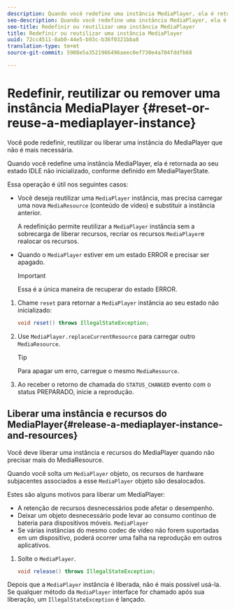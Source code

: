 ```yaml
---
description: Quando você redefine uma instância MediaPlayer, ela é retornada ao seu estado IDLE não inicializado, conforme definido em MediaPlayerState.
seo-description: Quando você redefine uma instância MediaPlayer, ela é retornada ao seu estado IDLE não inicializado, conforme definido em MediaPlayerState.
seo-title: Redefinir ou reutilizar uma instância MediaPlayer
title: Redefinir ou reutilizar uma instância MediaPlayer
uuid: 72cc4511-8ab0-44e5-b93c-b36f0321bba8
translation-type: tm+mt
source-git-commit: 5908e5a3521966496aeec0ef730e4a704fddfb68

---
```



# Redefinir, reutilizar ou remover uma instância MediaPlayer {#reset-or-reuse-a-mediaplayer-instance}

Você pode redefinir, reutilizar ou liberar uma instância do MediaPlayer que não é mais necessária.

Quando você redefine uma instância MediaPlayer, ela é retornada ao seu estado IDLE não inicializado, conforme definido em MediaPlayerState.

Essa operação é útil nos seguintes casos:

* Você deseja reutilizar uma `MediaPlayer` instância, mas precisa carregar uma nova `MediaResource` (conteúdo de vídeo) e substituir a instância anterior.

   A redefinição permite reutilizar a `MediaPlayer` instância sem a sobrecarga de liberar recursos, recriar os recursos `MediaPlayer`e realocar os recursos.

* Quando o `MediaPlayer` estiver em um estado ERROR e precisar ser apagado.

   >[!IMPORTANT]
   >
   >Essa é a única maneira de recuperar do estado ERROR.

1. Chame `reset` para retornar a `MediaPlayer` instância ao seu estado não inicializado:

   ```java
   void reset() throws IllegalStateException; 
   ```

1. Use `MediaPlayer.replaceCurrentResource` para carregar outro `MediaResource`.

   >[!TIP]
   >
   >Para apagar um erro, carregue o mesmo `MediaResource`.

1. Ao receber o retorno de chamada do `STATUS_CHANGED` evento com o status PREPARADO, inicie a reprodução.

## Liberar uma instância e recursos do MediaPlayer{#release-a-mediaplayer-instance-and-resources}

Você deve liberar uma instância e recursos do MediaPlayer quando não precisar mais do MediaResource.

Quando você solta um `MediaPlayer` objeto, os recursos de hardware subjacentes associados a esse `MediaPlayer` objeto são desalocados.

Estes são alguns motivos para liberar um MediaPlayer:

* A retenção de recursos desnecessários pode afetar o desempenho.
* Deixar um objeto desnecessário pode levar ao consumo contínuo de bateria para dispositivos móveis. `MediaPlayer`
* Se várias instâncias do mesmo codec de vídeo não forem suportadas em um dispositivo, poderá ocorrer uma falha na reprodução em outros aplicativos.

1. Solte o `MediaPlayer`.

   ```java
   void release() throws IllegalStateException;
   ```

Depois que a `MediaPlayer` instância é liberada, não é mais possível usá-la. Se qualquer método da `MediaPlayer` interface for chamado após sua liberação, um `IllegalStateException` é lançado.